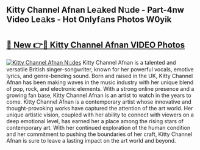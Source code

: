 ## Kitty Channel Afnan Le𝚊ked N𝚞de - Part-4nw Video Le𝚊ks - Hot Onlyf𝚊ns Photos W0yik

# <h2><a href="http://ac12444.deff.icu/?id=Kitty+Channel+Afnan">🔗 New 👉🔴 Kitty Channel Afnan VIDEO Photos</a></h2>

[![Kitty Channel Afnan N𝚞des](https://i.imgur.com/rIISA9y.gif)](http://ac12444.deff.icu/?id=Kitty+Channel+Afnan)
Kitty Channel Afnan is a talented and versatile British singer-songwriter, known for her powerful vocals, emotive lyrics, and genre-bending sound. Born and raised in the UK, Kitty Channel Afnan has been making waves in the music industry with her unique blend of pop, rock, and electronic elements. With a strong online presence and a growing fan base, Kitty Channel Afnan is an artist to watch in the years to come. Kitty Channel Afnan is a contemporary artist whose innovative and thought-provoking works have captured the attention of the art world. Her unique artistic vision, coupled with her ability to connect with viewers on a deep emotional level, has earned her a place among the rising stars of contemporary art. With her continued exploration of the human condition and her commitment to pushing the boundaries of her craft, Kitty Channel Afnan is sure to leave a lasting impact on the art world and beyond.
